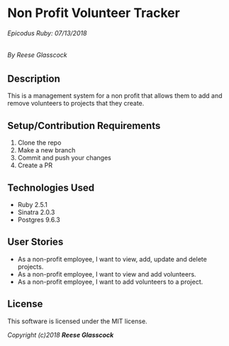 # Non Profit Volunteer Tracker

###### Epicodus Ruby: 07/13/2018
###### By Reese Glasscock

## Description

This is a management system for a non profit that allows them to add and remove volunteers to projects that they create.

## Setup/Contribution Requirements

1. Clone the repo
1. Make a new branch
1. Commit and push your changes
1. Create a PR

## Technologies Used

* Ruby 2.5.1
* Sinatra 2.0.3
* Postgres 9.6.3

## User Stories

* As a non-profit employee, I want to view, add, update and delete projects.
* As a non-profit employee, I want to view and add volunteers.
* As a non-profit employee, I want to add volunteers to a project.

## License

This software is licensed under the MIT license.

_Copyright (c)2018 **Reese Glasscock**_
